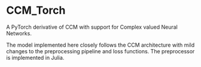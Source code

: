 # CCM_Torch
A PyTorch derivative of CCM with support for Complex valued Neural Networks.

The model implemented here closely follows the CCM architecture with mild changes to the preprocessing pipeline and loss functions. The preprocessor is implemented in Julia.
